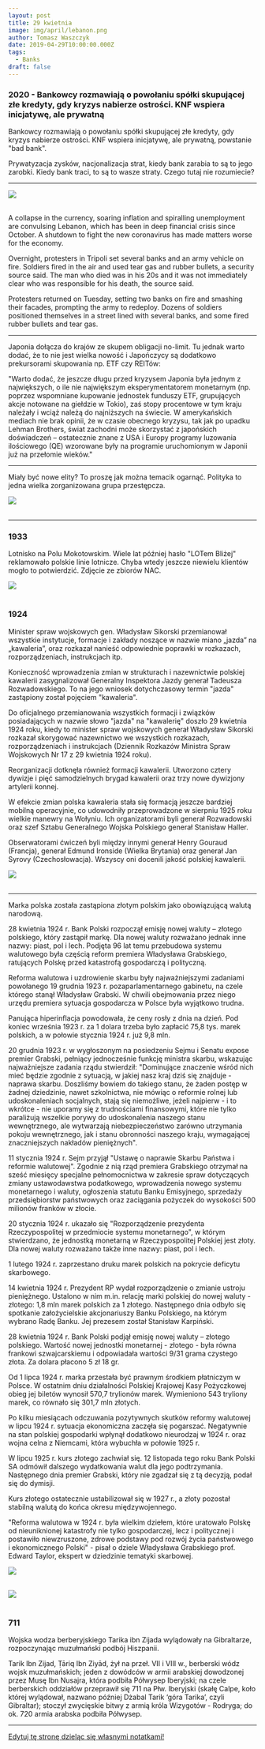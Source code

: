 ```yaml
---
layout: post
title: 29 kwietnia
image: img/april/lebanon.png
author: Tomasz Waszczyk
date: 2019-04-29T10:00:00.000Z
tags:
  - Banks
draft: false
---
```


### 2020 - Bankowcy rozmawiają o powołaniu spółki skupującej złe kredyty, gdy kryzys nabierze ostrości. KNF wspiera inicjatywę, ale prywatną

Bankowcy rozmawiają o powołaniu spółki skupującej złe kredyty, gdy kryzys nabierze ostrości. KNF wspiera inicjatywę, ale prywatną, powstanie "bad bank".

Prywatyzacja zysków, nacjonalizacja strat, kiedy bank zarabia to są to jego zarobki. Kiedy bank traci, to są to wasze straty. Czego tutaj nie rozumiecie?

---

<img src="./img/april/lebanon.png"><br><br>

A collapse in the currency, soaring inflation and spiralling unemployment are convulsing Lebanon, which has been in deep financial crisis since October. A shutdown to fight the new coronavirus has made matters worse for the economy.

Overnight, protesters in Tripoli set several banks and an army vehicle on fire. Soldiers fired in the air and used tear gas and rubber bullets, a security source said. The man who died was in his 20s and it was not immediately clear who was responsible for his death, the source said.

Protesters returned on Tuesday, setting two banks on fire and smashing their facades, prompting the army to redeploy. Dozens of soldiers positioned themselves in a street lined with several banks, and some fired rubber bullets and tear gas.

---

Japonia dołącza do krajów ze skupem obligacji no-limit. Tu jednak warto dodać, że to nie jest wielka nowość i Japończycy są dodatkowo prekursorami skupowania np. ETF czy REITów:

"Warto dodać, że jeszcze długu przed kryzysem Japonia była jednym z największych, o ile nie największym eksperymentatorem monetarnym (np. poprzez wspomniane kupowanie jednostek funduszy ETF, grupujących akcje notowane na giełdzie w Tokio), zaś stopy procentowe w tym kraju należały i wciąż należą do najniższych na świecie.
W amerykańskich mediach nie brak opinii, że w czasie obecnego kryzysu, tak jak po upadku Lehman Brothers, świat zachodni może skorzystać z japońskich doświadczeń – ostatecznie znane z USA i Europy programy luzowania ilościowego (QE) wzorowane były na programie uruchomionym w Japonii już na przełomie wieków."

---

Miały być nowe elity? To proszę jak można temacik ogarnąć. Polityka to jedna wielka zorganizowana grupa przestępcza.

<img src="./img/april/howthethingsworks.jpg"><br><br>

---

### 1933

Lotnisko na Polu Mokotowskim. Wiele lat później hasło "LOTem Bliżej" reklamowało polskie linie lotnicze. Chyba wtedy jeszcze niewielu klientów mogło to potwierdzić. Zdjęcie ze zbiorów NAC.

<img src="./img/april/lotnisko.jpg"><br><br>

### 1924

Minister spraw wojskowych gen. Władysław Sikorski przemianował wszystkie instytucje, formacje i zakłady noszące w nazwie miano „jazda” na „kawaleria”, oraz rozkazał nanieść odpowiednie poprawki w rozkazach, rozporządzeniach, instrukcjach itp.

Konieczność wprowadzenia zmian w strukturach i nazewnictwie polskiej kawalerii zasygnalizował Generalny Inspektora Jazdy generał Tadeusza Rozwadowskiego. To na jego wniosek dotychczasowy termin "jazda" zastąpiony został pojęciem "kawaleria".

Do oficjalnego przemianowania wszystkich formacji i związków posiadających w nazwie słowo "jazda" na "kawalerię" doszło 29 kwietnia 1924 roku, kiedy to minister spraw wojskowych generał Władysław Sikorski rozkazał skorygować nazewnictwo we wszystkich rozkazach, rozporządzeniach i instrukcjach (Dziennik Rozkazów Ministra Spraw Wojskowych Nr 17 z 29 kwietnia 1924 roku).

Reorganizacji dotknęła również formacji kawalerii. Utworzono cztery dywizje i pięć samodzielnych brygad kawalerii oraz trzy nowe dywizjony artylerii konnej.

W efekcie zmian polska kawaleria stała się formacją jeszcze bardziej mobilną operacyjnie, co udowodniły przeprowadzone w sierpniu 1925 roku wielkie manewry na Wołyniu. Ich organizatorami byli generał Rozwadowski oraz szef Sztabu Generalnego Wojska Polskiego generał Stanisław Haller.

Obserwatorami ćwiczeń byli między innymi generał Henry Gouraud (Francja), generał Edmund Ironside (Wielka Brytania) oraz generał Jan Syrovy (Czechosłowacja). Wszyscy oni docenili jakość polskiej kawalerii.

<img src="./img/april/kawaleria.jpg"><br><br>

---

Marka polska została zastąpiona złotym polskim jako obowiązującą walutą narodową.

28 kwietnia 1924 r. Bank Polski rozpoczął emisję nowej waluty – złotego polskiego, który zastąpił markę. Dla nowej waluty rozważano jednak inne nazwy: piast, pol i lech. Podjęta 96 lat temu przebudowa systemu walutowego była częścią reform premiera Władysława Grabskiego, ratujących Polskę przed katastrofą gospodarczą i polityczną.

Reforma walutowa i uzdrowienie skarbu były najważniejszymi zadaniami powołanego 19 grudnia 1923 r. pozaparlamentarnego gabinetu, na czele którego stanął Władysław Grabski. W chwili obejmowania przez niego urzędu premiera sytuacja gospodarcza w Polsce była wyjątkowo trudna.

Panująca hiperinflacja powodowała, że ceny rosły z dnia na dzień. Pod koniec września 1923 r. za 1 dolara trzeba było zapłacić 75,8 tys. marek polskich, a w połowie stycznia 1924 r. już 9,8 mln.

20 grudnia 1923 r. w wygłoszonym na posiedzeniu Sejmu i Senatu expose premier Grabski, pełniący jednocześnie funkcję ministra skarbu, wskazując najważniejsze zadania rządu stwierdził: "Dominujące znaczenie wśród nich mieć będzie zgodnie z sytuacją, w jakiej nasz kraj dziś się znajduje - naprawa skarbu. Doszliśmy bowiem do takiego stanu, że żaden postęp w żadnej dziedzinie, nawet szkolnictwa, nie mówiąc o reformie rolnej lub udoskonaleniach socjalnych, stają się niemożliwe, jeżeli najpierw - i to wkrótce - nie uporamy się z trudnościami finansowymi, które nie tylko paraliżują wszelkie porywy do udoskonalenia naszego stanu wewnętrznego, ale wytwarzają niebezpieczeństwo zarówno utrzymania pokoju wewnętrznego, jak i stanu obronności naszego kraju, wymagającej znaczniejszych nakładów pieniężnych".

11 stycznia 1924 r. Sejm przyjął "Ustawę o naprawie Skarbu Państwa i reformie walutowej". Zgodnie z nią rząd premiera Grabskiego otrzymał na sześć miesięcy specjalne pełnomocnictwa w zakresie spraw dotyczących zmiany ustawodawstwa podatkowego, wprowadzenia nowego systemu monetarnego i waluty, ogłoszenia statutu Banku Emisyjnego, sprzedaży przedsiębiorstw państwowych oraz zaciągania pożyczek do wysokości 500 milionów franków w złocie.

20 stycznia 1924 r. ukazało się "Rozporządzenie prezydenta Rzeczypospolitej w przedmiocie systemu monetarnego", w którym stwierdzano, że jednostką monetarną w Rzeczypospolitej Polskiej jest złoty. Dla nowej waluty rozważano także inne nazwy: piast, pol i lech.

1 lutego 1924 r. zaprzestano druku marek polskich na pokrycie deficytu skarbowego.

14 kwietnia 1924 r. Prezydent RP wydał rozporządzenie o zmianie ustroju pieniężnego. Ustalono w nim m.in. relację marki polskiej do nowej waluty - złotego: 1,8 mln marek polskich za 1 złotego. Następnego dnia odbyło się spotkanie założycielskie akcjonariuszy Banku Polskiego, na którym wybrano Radę Banku. Jej prezesem został Stanisław Karpiński.

28 kwietnia 1924 r. Bank Polski podjął emisję nowej waluty – złotego polskiego. Wartość nowej jednostki monetarnej - złotego - była równa frankowi szwajcarskiemu i odpowiadała wartości 9/31 grama czystego złota. Za dolara płacono 5 zł 18 gr.

Od 1 lipca 1924 r. marka przestała być prawnym środkiem płatniczym w Polsce. W ostatnim dniu działalności Polskiej Krajowej Kasy Pożyczkowej obieg jej biletów wynosił 570,7 trylionów marek. Wymieniono 543 tryliony marek, co równało się 301,7 mln złotych.

Po kilku miesiącach odczuwania pozytywnych skutków reformy walutowej w lipcu 1924 r. sytuacja ekonomiczna zaczęła się pogarszać. Negatywnie na stan polskiej gospodarki wpłynął dodatkowo nieurodzaj w 1924 r. oraz wojna celna z Niemcami, która wybuchła w połowie 1925 r.

W lipcu 1925 r. kurs złotego zachwiał się. 12 listopada tego roku Bank Polski SA odmówił dalszego wydatkowania walut dla jego podtrzymania. Następnego dnia premier Grabski, który nie zgadzał się z tą decyzją, podał się do dymisji.

Kurs złotego ostatecznie ustabilizował się w 1927 r., a złoty pozostał stabilną walutą do końca okresu międzywojennego.

"Reforma walutowa w 1924 r. była wielkim dziełem, które uratowało Polskę od nieuniknionej katastrofy nie tylko gospodarczej, lecz i politycznej i postawiło niewzruszone, zdrowe podstawy pod rozwój życia państwowego i ekonomicznego Polski" - pisał o dziele Władysława Grabskiego prof. Edward Taylor, ekspert w dziedzinie tematyki skarbowej.

<img src="./img/april/markapolska.jpg"><br><br>

<img src="./img/april/10zlotych.jpg"><br><br>

### 711

Wojska wodza berberyjskiego Tarika ibn Zijada wylądowały na Gibraltarze, rozpoczynając muzułmański podbój Hiszpanii.

Tarik Ibn Zijad, Ṭāriq Ibn Ziyād, żył na przeł. VII i VIII w., berberski wódz wojsk muzułmańskich; jeden z dowódców w armii arabskiej dowodzonej przez Musę Ibn Nusajra, która podbiła Półwysep Iberyjski; na czele berberskich oddziałów przeprawił się 711 na Płw. Iberyjski (skałę Calpe, koło której wylądował, nazwano później Dżabal Tarik ‘góra Tarika’, czyli Gibraltar); stoczył zwycięskie bitwy z armią króla Wizygotów - Rodryga; do ok. 720 armia arabska podbiła Półwysep.

---

<a href="https://github.com/TomaszWaszczyk/historia.waszczyk.com/edit/master/src/content/april-29.md" target="_blank">Edytuj tę stronę dzieląc się własnymi notatkami!</a>
